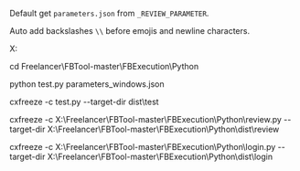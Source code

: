 Default get `parameters.json` from `_REVIEW_PARAMETER`.

Auto add backslashes `\\` before emojis and newline characters.


X:

cd Freelancer\FBTool-master\FBExecution\Python

python test.py parameters_windows.json

cxfreeze -c test.py --target-dir dist\test


cxfreeze -c X:\Freelancer\FBTool-master\FBExecution\Python\review.py --target-dir X:\Freelancer\FBTool-master\FBExecution\Python\dist\review

cxfreeze -c X:\Freelancer\FBTool-master\FBExecution\Python\login.py --target-dir X:\Freelancer\FBTool-master\FBExecution\Python\dist\login